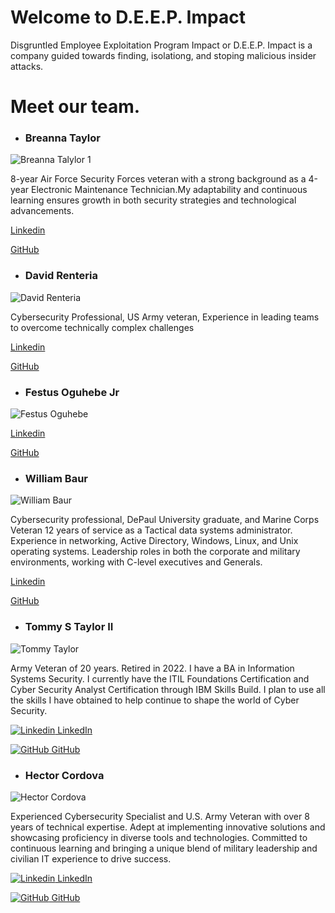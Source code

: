 # Welcome to D.E.E.P. Impact
Disgruntled Employee Exploitation Program Impact or D.E.E.P. Impact is a company guided towards finding, isolationg, and stoping malicious insider attacks.

# Meet our team.

- ### Breanna Taylor
![Breanna Talylor 1](https://github.com/D-E-E-P-Impact/.github/assets/147181270/3468191b-9e56-449f-84d7-c381d36a1626)

8-year Air Force Security Forces veteran with a strong background as a 4-year Electronic Maintenance Technician.My adaptability and continuous learning ensures growth in both security strategies and technological advancements.

[Linkedin](https://www.linkedin.com/in/breanna-t-341637296)

[GitHub](https://github.com/Btaylor007)

- ### David Renteria
![David Renteria](https://github.com/D-E-E-P-Impact/.github/assets/147181270/6394cfbf-56f3-43c6-abb8-49949616a66a)

Cybersecurity Professional, US Army veteran, Experience in leading teams to overcome technically complex challenges

[Linkedin](https://www.linkedin.com/in/drent23)

[GitHub](https://github.com/drent23)

- ### Festus Oguhebe Jr
![Festus Oguhebe](https://github.com/D-E-E-P-Impact/.github/assets/147181270/b18a64cd-f8c9-455a-a372-57e53d5b252b)


[Linkedin](https://www.linkedin.com/in/festus-oguhebe-jr-foco/)

[GitHub](https://github.com/focodecided)

- ### William Baur
![William Baur](https://github.com/D-E-E-P-Impact/.github/assets/147181270/7632d9b4-33ab-4b4a-af82-eac41d682ef5)

Cybersecurity professional, DePaul University graduate, and Marine Corps Veteran 12 years of service as a Tactical data systems administrator. Experience in networking, Active Directory, Windows, Linux, and Unix operating systems. Leadership roles in both the corporate and military environments, working with C-level executives and Generals.

[Linkedin](https://www.linkedin.com/in/williamrbaur/)

[GitHub](https://github.com/Wrbaur)

- ### Tommy S Taylor II
![Tommy Taylor](https://github.com/D-E-E-P-Impact/.github/assets/147181270/a80d1730-fe75-46c0-8994-4c333808468a)

Army Veteran of 20 years. Retired in 2022. I have a BA in Information Systems Security. I currently have the ITIL Foundations Certification and Cyber Security Analyst Certification  through IBM Skills Build. I plan to use all the skills I have obtained to help continue to shape the world of Cyber Security.

[![Linkedin](https://i.stack.imgur.com/gVE0j.png) LinkedIn](http://www.linkedin.com/in/taylortommy)
&nbsp;

[![GitHub](https://i.stack.imgur.com/tskMh.png) GitHub](https://github.com/taylortommy23)

- ### Hector Cordova
![Hector Cordova](https://github.com/D-E-E-P-Impact/.github/assets/147181270/aa2e8bfc-91ed-46e7-bccb-6bc8d1fab6cc)

Experienced Cybersecurity Specialist and U.S. Army Veteran with over 8 years of technical expertise. Adept at implementing innovative solutions and showcasing proficiency in diverse tools and technologies. Committed to continuous learning and bringing a unique blend of military leadership and civilian IT experience to drive success.

[![Linkedin](https://i.stack.imgur.com/gVE0j.png) LinkedIn](https://www.linkedin.com/in/hector-a-cordova/)
&nbsp;

[![GitHub](https://i.stack.imgur.com/tskMh.png) GitHub](https://github.com/Hector2024)
<!--

**Here are some ideas to get you started:**

🙋‍♀️ A short introduction - what is your organization all about?
🌈 Contribution guidelines - how can the community get involved?
👩‍💻 Useful resources - where can the community find your docs? Is there anything else the community should know?
🍿 Fun facts - what does your team eat for breakfast?
🧙 Remember, you can do mighty things with the power of [Markdown](https://docs.github.com/github/writing-on-github/getting-started-with-writing-and-formatting-on-github/basic-writing-and-formatting-syntax)
-->
